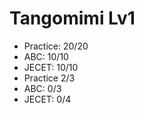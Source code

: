 # Tangomimi Lv1
* Practice: 20/20
* ABC: 10/10
* JECET: 10/10
* Practice 2/3
* ABC: 0/3
* JECET: 0/4